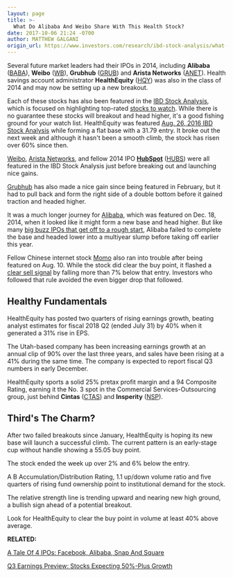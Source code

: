 ```yaml
---
layout: page
title: >-
  What Do Alibaba And Weibo Share With This Health Stock?
date: 2017-10-06 21:24 -0700
author: MATTHEW GALGANI
origin_url: https://www.investors.com/research/ibd-stock-analysis/what-do-alibaba-weibo-arista-grubhub-share-with-this-health-stock/
---
```





Several future market leaders had their IPOs in 2014, including **Alibaba** ([BABA](https://research.investors.com/quote.aspx?symbol=BABA)), **Weibo** ([WB](https://research.investors.com/quote.aspx?symbol=WB)), **Grubhub** ([GRUB](https://research.investors.com/quote.aspx?symbol=GRUB)) and **Arista Networks** ([ANET](https://research.investors.com/quote.aspx?symbol=ANET)). Health savings account administrator **HealthEquity** ([HQY](https://research.investors.com/quote.aspx?symbol=HQY)) was also in the class of 2014 and may now be setting up a new breakout.









 
 
 Each of these stocks has also been featured in the [IBD Stock Analysis](https://www.investors.com/category/research/ibd-stock-analysis/), which is focused on highlighting top-rated [stocks to watch](https://www.investors.com/stock-lists/stocks-to-watch-top-rated-ipos-big-caps-and-growth-stocks/). While there is no guarantee these stocks will breakout and head higher, it's a good fishing ground for your watch list.
HealthEquity was featured [Aug. 26, 2016 IBD Stock Analysis](https://www.investors.com/research/ibd-stock-analysis/health-equity-nears-buy-point-as-big-banks-sell-hsa-assets/) while forming a flat base with a 31.79 entry. It broke out the next week and although it hasn't been a smooth climb, the stock has risen over 60% since then.


[Weibo](https://www.investors.com/research/ibd-stock-analysis/two-factors-driving-explosive-growth-for-the-twitter-of-china/), [Arista Networks](https://www.investors.com/research/ibd-stock-analysis/no-1-ranked-cloud-networking-stock-floating-near-buy-zone/), and fellow 2014 IPO [**HubSpot**](https://www.investors.com/research/ibd-stock-analysis/will-ai-chatbots-program-new-breakout-for-top-tech-ipo-hubspot/) ([HUBS](https://research.investors.com/quote.aspx?symbol=HUBS)) were all featured in the IBD Stock Analysis just before breaking out and launching nice gains.


[Grubhub](https://www.investors.com/research/ibd-stock-analysis/fastest-growing-internet-stock-grubhub-may-deliver-tasty-breakout/) has also made a nice gain since being featured in February, but it had to pull back and form the right side of a double bottom before it gained traction and headed higher.


It was a much longer journey for [Alibaba](https://www.investors.com/research/ibd-stock-analysis/is-chinese-ecommerce-giant-alibaba-setting-up-for-new-run/), which was featured on Dec. 18, 2014, when it looked like it might form a new base and head higher. But like many [big buzz IPOs that get off to a rough start](https://www.investors.com/how-to-invest/investors-corner/a-tale-of-4-ipos-facebook-alibaba-snap-and-square/), Alibaba failed to complete the base and headed lower into a multiyear slump before taking off earlier this year.


Fellow Chinese internet stock [Momo](https://www.investors.com/research/ibd-stock-analysis/chinese-stock-with-788-growth-nears-buy-zone-earnings-due/) also ran into trouble after being featured on Aug. 10. While the stock did clear the buy point, it flashed a [clear sell signal](https://www.investors.com/ibd-university/how-to-sell/limit-losses/) by falling more than 7% below that entry. Investors who followed that rule avoided the even bigger drop that followed.


Healthy Fundamentals
--------------------


HealthEquity has posted two quarters of rising earnings growth, beating analyst estimates for fiscal 2018 Q2 (ended July 31) by 40% when it generated a 31% rise in EPS.


The Utah-based company has been increasing earnings growth at an annual clip of 90% over the last three years, and sales have been rising at a 41% during the same time. The company is expected to report fiscal Q3 numbers in early December.


HealthEquity sports a solid 25% pretax profit margin and a 94 Composite Rating, earning it the No. 3 spot in the Commercial Services-Outsourcing group, just behind **Cintas** ([CTAS](https://research.investors.com/quote.aspx?symbol=CTAS)) and **Insperity** ([NSP](https://research.investors.com/quote.aspx?symbol=NSP)).


Third's The Charm?
------------------


After two failed breakouts since January, HealthEquity is hoping its new base will launch a successful climb. The current pattern is an early-stage cup without handle showing a 55.05 buy point.


The stock ended the week up over 2% and 6% below the entry.



A B Accumulation/Distribution Rating, 1.1 up/down volume ratio and five quarters of rising fund ownership point to institutional demand for the stock.


The relative strength line is trending upward and nearing new high ground, a bullish sign ahead of a potential breakout.


Look for HealthEquity to clear the buy point in volume at least 40% above average.


**RELATED:**


[A Tale Of 4 IPOs: Facebook, Alibaba, Snap And Square](https://www.investors.com/how-to-invest/investors-corner/a-tale-of-4-ipos-facebook-alibaba-snap-and-square/)


[Q3 Earnings Preview: Stocks Expecting 50%-Plus Growth](https://www.investors.com/research/q3-earnings-preview-stocks-expecting-50-plus-growth/)




